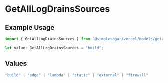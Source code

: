 # GetAllLogDrainsSources

## Example Usage

```typescript
import { GetAllLogDrainsSources } from "@simplesagar/vercel/models/getalllogdrainsop.js";

let value: GetAllLogDrainsSources = "build";
```

## Values

```typescript
"build" | "edge" | "lambda" | "static" | "external" | "firewall"
```